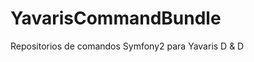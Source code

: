 YavarisCommandBundle
====================

Repositorios de comandos Symfony2 para Yavaris D &amp; D
